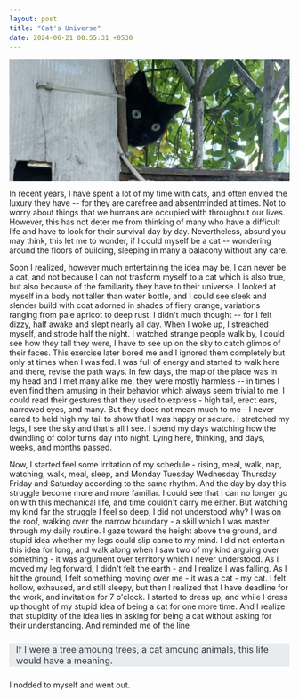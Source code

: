 ```yaml
---
layout: post
title: "Cat's Universe"
date: 2024-06-21 00:55:31 +0530
---
```


<style>

.centered-image {
	display: block;
	margin: 0 auto;
	max-width: 100%; /* Adjust the width as needed */
}

img
{
	max-width: 15%;
}

.image-left, .image-right
{
	margin: 1em 0;
}

@media (min-width: 20em)
{
	.image-left, .image-right
	{
		display: flex;
		align-items: center;
	}

	.image-left img
	{
		margin-right: 1em;
		float: left; /* fallback */
	}

	.image-right img
	{
		order: 1;
		margin-left: 1em;
		float: right; /* fallback */
	}
	
	/* clearfix for fallback */
	.image-left::after,
	.image-right::after
	{
		content: "";
  	display: block;
		clear: both;
	}
}

@media (min-width: 30em)
{
	.image-left img, .image-right img
	{
		flex-shrink: 0;
	}
}

blockquote {
    /* border-left: 7px solid #b83131; */
	font-style: normal;
	color: #343A40;
    background: #E9ECEF;
    margin: 1.5em 0px;
    padding: 1px 10px;
	font-size: 16px;
    /* quotes:"\201C""\201D""\2018""\2019"; */
}

</style>

<img src="/blogs/img/cat_universe_p1_wide.png" alt="Image 1" class="centered-image">
<!-- <p style="text-align: right;">Image credit : </p> -->


In recent years, I have spent a lot of my time with cats, and often envied the luxury they have -- for they are carefree and absentminded at times. Not to worry about things that we humans are occupied with throughout our lives. However, this has not deter me from thinking of many who have a difficult life and have to look for their survival day by day. Nevertheless, absurd you may think, this let me to wonder, if I could myself be a cat -- wondering around the floors of building, sleeping in many a balacony without any care.

Soon I realized, however much entertaining the idea may be, I can never be a cat, and not because I can not trasform myself to a cat which is also true, but also because of the familiarity they have to their universe. I looked at myself in a body not taller than water bottle, and I could see sleek and slender build with coat adorned in shades of fiery orange, variations ranging from pale apricot to deep rust. I didn't much thought -- for I felt dizzy, half awake and slept nearly all day. When I woke up, I streached myself, and strode half the night. I watched strange people walk by, I could see how they tall they were, I have to see up on the sky to catch glimps of their faces. This exercise later bored me and I ignored them completely but only at times when I was fed. I was full of energy and started to walk here and there, revise the path ways. In few days, the map of the place was in my head and I met many alike me, they were mostly harmless -- in times I even find them amusing in their behavior which always seem trivial to me. I could read their gestures that they used to express - high tail, erect ears, narrowed eyes, and many. But they does not mean much to me - I never cared to held high my tail to show that I was happy or secure. I stretched my legs, I see the sky and that's all I see. I spend my days watching how the dwindling of color turns day into night. Lying here, thinking, and days, weeks, and months passed.

Now, I started feel some irritation of my schedule - rising, meal, walk, nap, watching, walk, meal, sleep, and Monday Tuesday Wednesday Thursday Friday and Saturday according to the same rhythm. And the day by day this struggle become more and more familiar. I could see that I can no longer go on with this mechanical life, and time couldn't carry me either. But watching my kind far the struggle I feel so deep, I did not understood why? I was on the roof, walking over the narrow boundary - a skill which I was master through my daily routine. I gaze toward the height above the ground, and stupid idea whether my legs could slip came to my mind. I did not entertain this idea for long, and walk along when I saw two of my kind arguing over something - it was argument over territory which I never understood. As I moved my leg forward, I didn't felt the earth - and I realize I was falling. As I hit the ground, I felt something moving over me - it was a cat - my cat. I felt hollow, exhaused, and still sleepy, but then I realized that I have deadline for the work, and invitation for 7 o'clock. I started to dress up, and while I dress up thought of my stupid idea of being a cat for one more time. And I realize that stupidity of the idea lies in asking for being a cat without asking for their understanding. And reminded me of the line

<blockquote>
If I were a tree amoung trees, a cat amoung animals, this life would have a meaning.
</blockquote>
I nodded to myself and went out.

<!-- I became an orange cat, and spend my first day dizzying, half awake and slept for nearly all day. When I woke up, and I streched myself, and strode half the night. -->








